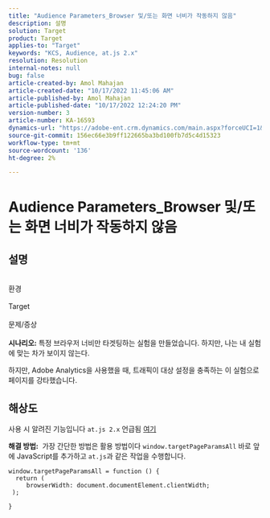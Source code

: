```yaml
---
title: "Audience Parameters_Browser 및/또는 화면 너비가 작동하지 않음"
description: 설명
solution: Target
product: Target
applies-to: "Target"
keywords: "KCS, Audience, at.js 2.x"
resolution: Resolution
internal-notes: null
bug: false
article-created-by: Amol Mahajan
article-created-date: "10/17/2022 11:45:06 AM"
article-published-by: Amol Mahajan
article-published-date: "10/17/2022 12:24:20 PM"
version-number: 3
article-number: KA-16593
dynamics-url: "https://adobe-ent.crm.dynamics.com/main.aspx?forceUCI=1&pagetype=entityrecord&etn=knowledgearticle&id=3df04921-114e-ed11-bba2-002248086cae"
source-git-commit: 156ec66e3b9ff122665ba3bd100fb7d5c4d15323
workflow-type: tm+mt
source-wordcount: '136'
ht-degree: 2%

---
```


# Audience Parameters_Browser 및/또는 화면 너비가 작동하지 않음

## 설명

<br>환경<br><br>
Target
<br><br>문제/증상<br><br>
<b>시나리오:</b> 특정 브라우저 너비만 타겟팅하는 실험을 만들었습니다. 하지만, 나는 내 실험에 맞는 차가 보이지 않는다.

하지만, Adobe Analytics을 사용했을 때, 트래픽이 대상 설정을 충족하는 이 실험으로 페이지를 강타했습니다.


## 해상도


사용 시 알려진 기능입니다 `at.js 2.x` 언급됨 [여기](https://experienceleague.adobe.com/docs/target/using/implement-target/client-side/at-js-implementation/upgrading-from-atjs-1x-to-atjs-20.html?lang=en#:~:text=displayed%20and%20applied.-%20at.js%201.x%20parameters%20for%20creating%20audiences%20is%20not%20supported%20in%20at.js%202.x%3F,-The%20at.js%20at%20at)

<b>해결 방법:</b> 
가장 간단한 방법은 활용 방법이다 `window.targetPageParamsAll` 바로 앞에 JavaScript를 추가하고 `at.js`과 같은 작업을 수행합니다.




```
window.targetPageParamsAll = function () {
  return (
     browserWidth: document.documentElement.clientWidth;
 );
```


`}`


